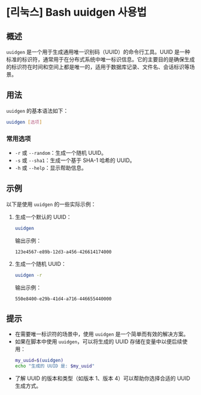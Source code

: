 # [리눅스] Bash uuidgen 사용법

## 概述
`uuidgen` 是一个用于生成通用唯一识别码（UUID）的命令行工具。UUID 是一种标准的标识符，通常用于在分布式系统中唯一标识信息。它的主要目的是确保生成的标识符在时间和空间上都是唯一的，适用于数据库记录、文件名、会话标识等场景。

## 用法
`uuidgen` 的基本语法如下：
```bash
uuidgen [选项]
```

### 常用选项
- `-r` 或 `--random`：生成一个随机 UUID。
- `-s` 或 `--sha1`：生成一个基于 SHA-1 哈希的 UUID。
- `-h` 或 `--help`：显示帮助信息。

## 示例
以下是使用 `uuidgen` 的一些实际示例：

1. 生成一个默认的 UUID：
   ```bash
   uuidgen
   ```
   输出示例：
   ```
   123e4567-e89b-12d3-a456-426614174000
   ```

2. 生成一个随机 UUID：
   ```bash
   uuidgen -r
   ```
   输出示例：
   ```
   550e8400-e29b-41d4-a716-446655440000
   ```

## 提示
- 在需要唯一标识符的场景中，使用 `uuidgen` 是一个简单而有效的解决方案。
- 如果在脚本中使用 `uuidgen`，可以将生成的 UUID 存储在变量中以便后续使用：
  ```bash
  my_uuid=$(uuidgen)
  echo "生成的 UUID 是: $my_uuid"
  ```
- 了解 UUID 的版本和类型（如版本 1、版本 4）可以帮助你选择合适的 UUID 生成方式。